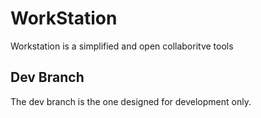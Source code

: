 # WorkStation
Workstation is a simplified and open collaboritve tools


## Dev Branch
The dev branch is the one designed for development only.
